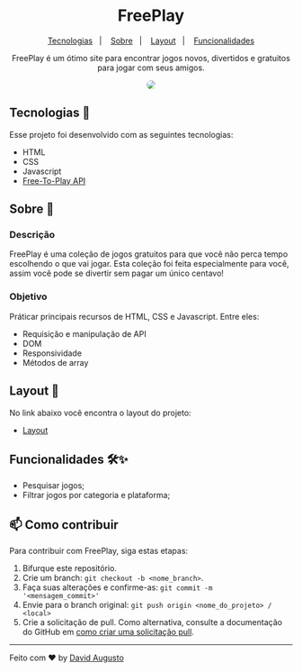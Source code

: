 <h1 align="center"> FreePlay </h1>
<p align="center">
  <a href="#tecnologias-">Tecnologias</a>&nbsp;&nbsp;&nbsp;|&nbsp;&nbsp;&nbsp;
  <a href="#sobre-">Sobre</a>&nbsp;&nbsp;&nbsp;|&nbsp;&nbsp;&nbsp;
  <a href="#layout-">Layout</a>&nbsp;&nbsp;&nbsp;|&nbsp;&nbsp;&nbsp;
  <a href="#funcionalidades-">Funcionalidades</a>
</p>
<p align="center"> 
FreePlay é um ótimo site para encontrar jogos novos, divertidos e gratuitos para jogar com seus amigos.
</p>
<p align="center">
<img src="/assets/images/video.gif" align="center" style="border-radius: 10px" />
</p>

## Tecnologias 🚀 
Esse projeto foi desenvolvido com as seguintes tecnologias:
- HTML
- CSS
- Javascript
- [Free-To-Play API](https://www.freetogame.com/api-doc)

## Sobre 📖


### Descrição
FreePlay é uma coleção de jogos gratuitos para que você não perca tempo escolhendo o que vai jogar. Esta coleção foi feita especialmente para você, assim você pode se divertir sem pagar um único centavo!


### Objetivo
Práticar principais recursos de HTML, CSS e Javascript. Entre eles:

- Requisição e manipulação de API
- DOM
- Responsividade
- Métodos de array

##  Layout 🔖
No link abaixo você encontra o layout do projeto:
- [Layout](https://www.figma.com/file/WJfDg7Z2sUwTWkuUxMDuvy/FreePlay?node-id=0%3A1)

## Funcionalidades 🛠✨
- Pesquisar jogos;
- Filtrar jogos por categoria e plataforma;

## 📫 Como contribuir
<!---Se o seu README for longo ou se você tiver algum processo ou etapas específicas que deseja que os contribuidores sigam, considere a criação de um arquivo CONTRIBUTING.md separado--->
Para contribuir com FreePlay, siga estas etapas:
1. Bifurque este repositório.
2. Crie um branch: `git checkout -b <nome_branch>`.
3. Faça suas alterações e confirme-as: `git commit -m '<mensagem_commit>'`
4. Envie para o branch original: `git push origin <nome_do_projeto> / <local>`
5. Crie a solicitação de pull.
Como alternativa, consulte a documentação do GitHub em [como criar uma solicitação pull](https://help.github.com/en/github/collaborating-with-issues-and-pull-requests/creating-a-pull-request).
---
Feito com ♥ by [David Augusto](https://github.com/DavidAugustoo)